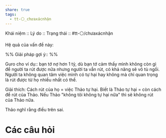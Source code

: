 ```yaml
---
share: true
tags:
  - tt-⚪_chưaxácnhận
---
```


Khái niệm :: 
Lý do :: 
Trạng thái :: #tt-⚪/chưaxácnhận

Hệ quả của vấn đề này:


%%
Giải pháp gợi ý:: 
%%


Guro cho ví dụ:: bạn tớ nợ hơn 1 tỷ, dù bạn tớ cảm thấy mình không còn gì để người ta rút được nữa nhưng người ta vẫn rút, có khả năng sẽ vô tù ngồi. Người ta không quan tâm việc mình có tự hại hay không mà chỉ quan trọng là rút được từ họ nhiều nhất có thể.

Giải thích: Cách rút của họ = việc Thảo tự hại. Biết là Thảo tự hại = còn cách để rút của Thảo. Nếu Thảo "không tôi không tự hại nữa" thì sẽ không rút của Thảo nữa.

Thảo nghĩ rằng điều trên sai.

# Các câu hỏi
